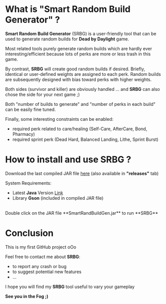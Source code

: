 # What is "Smart Random Build Generator" ?

**Smart Random Build Generator** (SRBG) is a user-friendly tool that can be used to generate random builds for **Dead by Daylight** game.

Most related tools purely generate random builds which are hardly ever interesting/efficient because lots of perks are more or less trash in this game.

By contrast, **SRBG** will create good random builds if desired.
Briefly, identical or user-defined weights are assigned to each perk.
Random builds are subsequently designed with bias toward perks with higher weights.

Both sides (survivor and killer) are obviously handled ... and **SRBG** can also chose the side for your next game ;)

Both "number of builds to generate" and "number of perks in each build" can be easily fine tuned.

Finally, some interesting constraints can be enabled:
* required perk related to care/healing (Self-Care, AfterCare, Bond, Pharmacy)
* required sprint perk (Dead Hard, Balanced Landing, Lithe, Sprint Burst)

# How to install and use SRBG ?

Download the last compiled JAR file [here](https://github.com/GneHeHe/SmartRandomBuildGeneratorDbD/releases/download/1.2/SmartRandBuildGen.jar) (also available in **"releases"** tab)

System Requirements:

* Latest **Java** Version [Link](https://java.com/en/download)
* Library **Gson** (included in compiled JAR file)

<br>
Double click on the JAR file **SmartRandBuildGen.jar** to run **SRBG**

# Conclusion

This is my first GitHub project oOo

Feel free to contact me about **SRBG**:
* to report any crash or bug
* to suggest potential new features
* ...

I hope you will find my **SRBG** tool useful to vary your gameplay

**See you in the Fog ;)**
